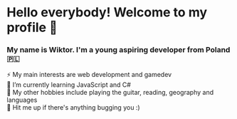 # Hello everybody! Welcome to my profile 👋

### My name is **Wiktor**. I'm a young aspiring developer from Poland 🇵🇱
⚡ My main interests are web development and gamedev\
🌱 I’m currently learning JavaScript and C#\
🎸 My other hobbies include playing the guitar, reading, geography and languages\
💬 Hit me up if there's anything bugging you :)

